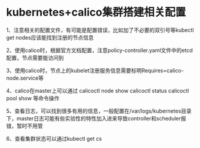 # kubernetes+calico集群搭建相关配置

1、注意相关的配置文件，有可能是配置错误，比如加了不必要的双引号等kubectl get nodes应该能找到注册的节点信息

2、使用calico时，根据官方文档配置，注意policy-controller.yaml文件中的etcd配置，节点需要能访问到

3、使用calico时，节点上的kubelet注册服务信息需要标明Requires=calico-node.service等

4、calico在master上可以通过
calicoctl node show
calicoctl status
calicoctl pool show
等命令操作

5、查看日志，可以找到很多有用的信息，一般配置在/var/logs/kubernetes目录下，master日志可能有些实验性的特性加入进来导致controller和scheduler报错，暂时不用管

6、查看集群状态可以通过kubectl get cs
